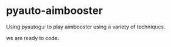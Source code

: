 # pyauto-aimbooster
Using pyautogui to play aimbooster using a variety of techniques.

we are ready to code.
